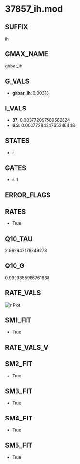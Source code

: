 # 37857_ih.mod

## SUFFIX

ih

## GMAX_NAME

ghbar_ih

## G_VALS

- **ghbar_ih**: 0.00318

## I_VALS

- **37**: 0.003772097589582624
- **6.3**: 0.0037728434765346448

## STATES

- r

## GATES

- **r**: 1

## ERROR_FLAGS


## RATES

- True

## Q10_TAU

2.999947178849273

## Q10_G

0.9999355986761638

## RATE_VALS

![r Plot](/Users/pbozelos/Dropbox/icg-Chai-Panos/supermodels/output_markdown_files/IH/37857_ih.mod/images/r.png)

## SM1_FIT

- True

## RATE_VALS_V

## SM2_FIT

- True

## SM3_FIT

- True

## SM4_FIT

- True

## SM5_FIT

- True


